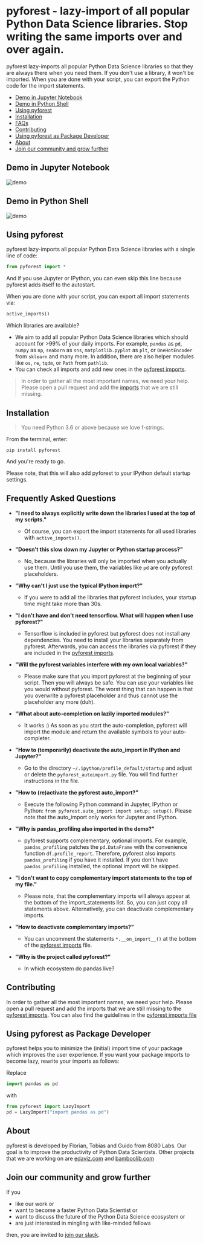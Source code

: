 # pyforest - lazy-import of all popular Python Data Science libraries. Stop writing the same imports over and over again.

pyforest lazy-imports all popular Python Data Science libraries so that they are always there when you need them. If you don't use a library, it won't be imported. When you are done with your script, you can export the Python code for the import statements.

- [Demo in Jupyter Notebook](#demo-in-jupyter-notebook)
- [Demo in Python Shell](#demo-in-python-shell)
- [Using pyforest](#using-pyforest)
- [Installation](#installation)
- [FAQs](#frequently-asked-questions)
- [Contributing](#contributing)
- [Using pyforest as Package Developer](#using-pyforest-as-package-developer)
- [About](#about)
- [Join our community and grow further](#join-our-community-and-grow-further)



## Demo in Jupyter Notebook
![demo](examples/assets/pyforest_demo_in_jupyter.gif)


## Demo in Python Shell
![demo](examples/assets/pyforest_demo_in_python_shell.png)


## Using pyforest
pyforest lazy-imports all popular Python Data Science libraries with a single line of code:

```python
from pyforest import *
```

And if you use Jupyter or IPython, you can even skip this line because pyforest adds itself to the autostart.

When you are done with your script, you can export all import statements via:

```python
active_imports()
```

Which libraries are available?
- We aim to add all popular Python Data Science libraries which should account for >99% of your daily imports. For example, `pandas` as `pd`, `numpy` as `np`, `seaborn` as `sns`, `matplotlib.pyplot` as `plt`, or `OneHotEncoder` from `sklearn` and many more. In addition, there are also helper modules like `os`, `re`, `tqdm`, or `Path` from `pathlib`.
- You can check all imports and add new ones in the [pyforest imports](src/pyforest/_imports.py).

> In order to gather all the most important names, we need your help. Please open a pull request and add the [imports](src/pyforest/_imports.py) that we are still missing.


## Installation

> You need Python 3.6 or above because we love f-strings.

From the terminal, enter:

`pip install pyforest`

And you're ready to go.

Please note, that this will also add pyforest to your IPython default startup settings.


## Frequently Asked Questions

- __"I need to always explicitly write down the libraries I used at the top of my scripts."__
    - Of course, you can export the import statements for all used libraries with `active_imports()`.

- __"Doesn't this slow down my Jupyter or Python startup process?"__
    - No, because the libraries will only be imported when you actually use them. Until you use them, the variables like `pd` are only pyforest placeholders.

- __"Why can't I just use the typical IPython import?"__
    - If you were to add all the libraries that pyforest includes, your startup time might take more than 30s.

- __"I don't have and don't need tensorflow. What will happen when I use pyforest?"__
    - Tensorflow is included in pyforest but pyforest does not install any dependencies. You need to install your libraries separately from pyforest. Afterwards, you can access the libraries via pyforest if they are included in the [pyforest imports](src/pyforest/_imports.py).

- __"Will the pyforest variables interfere with my own local variables?"__
    - Please make sure that you import pyforest at the beginning of your script. Then you will always be safe. You can use your variables like you would without pyforest. The worst thing that can happen is that you overwrite a pyforest placeholder and thus cannot use the placeholder any more (duh).

- __"What about auto-completion on lazily imported modules?"__
    - It works :) As soon as you start the auto-completion, pyforest will import the module and return the available symbols to your auto-completer.

- __"How to (temporarily) deactivate the auto_import in IPython and Jupyter?"__
    - Go to the directory `~/.ipython/profile_default/startup` and adjust or delete the `pyforest_autoimport.py` file. You will find further instructions in the file.

- __"How to (re)activate the pyforest auto_import?"__
    - Execute the following Python command in Jupyter, IPython or Python: `from pyforest.auto_import import setup; setup()`. Please note that the auto_import only works for Jupyter and IPython.

- __"Why is pandas_profiling also imported in the demo?"__
    - pyforest supports complementary, optional imports. For example, `pandas_profiling` patches the `pd.DataFrame` with the convenience function `df.profile_report`. Therefore, pyforest also imports `pandas_profiling` if you have it installed. If you don't have `pandas_profiling` installed, the optional import will be skipped.

- __"I don't want to copy complementary import statements to the top of my file."__
    - Please note, that the complementary imports will always appear at the bottom of the import_statements list. So, you can just copy all statements above. Alternatively, you can deactivate complementary imports.

- __"How to deactivate complementary imports?"__
    - You can uncomment the statements `*.__on_import__()` at the bottom of the [pyforest imports](src/pyforest/_imports.py) file.

- __"Why is the project called pyforest?"__
    - In which ecosystem do pandas live?


## Contributing
In order to gather all the most important names, we need your help. Please open a pull request and add the imports that we are still missing to the [pyforest imports](src/pyforest/_imports.py). You can also find the guidelines in the [pyforest imports file](src/pyforest/_imports.py)


## Using pyforest as Package Developer
pyforest helps you to minimize the (initial) import time of your package which improves the user experience. If you want your package imports to become lazy, rewrite your imports as follows:

Replace

```python
import pandas as pd
```

with

```python
from pyforest import LazyImport
pd = LazyImport("import pandas as pd")
```


## About
pyforest is developed by Florian, Tobias and Guido from 8080 Labs. Our goal is to improve the productivity of Python Data Scientists. Other projects that we are working on are [edaviz.com](https://edaviz.com) and [bamboolib.com](https://bamboolib.com)


## Join our community and grow further
If you
- like our work or
- want to become a faster Python Data Scientist or
- want to discuss the future of the Python Data Science ecosystem or
- are just interested in mingling with like-minded fellows

then, you are invited to [join our slack](https://join.slack.com/t/fasterpyds/shared_invite/enQtNzExNDMxNzQ3NTU0LTNhMjI3MTM5ZGZlN2Y4NWIwOWUxZDg4ODE1MzkyNTc1NDhmNjg5ZGZhYmI1ZjBkNzgzMTI3MDcxNWMzZDA0NGQ).
